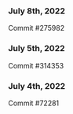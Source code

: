 ### July 8th, 2022

Commit #275982

### July 5th, 2022

Commit #314353


### July 4th, 2022

Commit #72281
